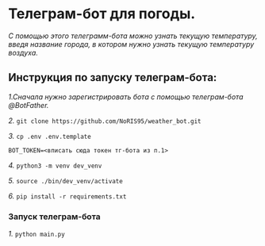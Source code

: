 # Телеграм-бот для погоды.
_С помощью этого телеграмм-бота можно узнать текущую температуру, введя название города, в котором нужно узнать текущую температуру воздуха._
## Инструкция по запуску телеграм-бота: ##
_1.Сначала нужно зарегистрировать бота с помощью телеграм-бота @BotFather._
 
_2._
```git clone https://github.com/NoRIS95/weather_bot.git```
 
_3._
```cp .env .env.template```
 
```BOT_TOKEN=<вписать сюда токен тг-бота из п.1>```
 
_4._
```python3 -m venv dev_venv```
 
_5._
```source ./bin/dev_venv/activate```
 
_6._
```pip install -r requirements.txt```
 
### Запуск телеграм-бота ###
_1._
```python main.py```
